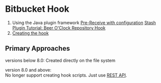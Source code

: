 # Bitbucket Hook

1. Using the Java plugin framework
   [Pre-Receive with configuration](https://docs.atlassian.com/bitbucket-server/docs/4.7.1/how-tos/repo-hook-examples/pre-receive-branch-config.html)
   [Stash Plugin Tutorial: Beer O'Clock Repository Hook](https://blog.developer.atlassian.com/beer-o-clock-stash-plugin-tutorial/)
2. [Creating the hook](https://marketplace.atlassian.com/apps/1211631/external-hooks-by-reconquest?hosting=server&tab=overview)

## Primary Approaches
versions below 8.0:
Created directly on the file system

version 8.0 and above:  
No longer support creating hook scripts. Just use [REST API](https://developer.atlassian.com/server/bitbucket/rest/v810/api-group-system-maintenance/#api-api-latest-hook-scripts-post).
